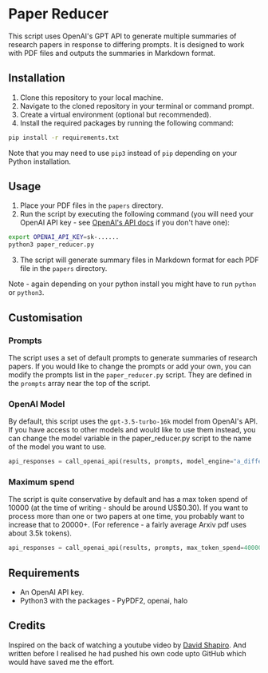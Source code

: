 # Paper Reducer

This script uses OpenAI's GPT API to generate multiple summaries of research papers in response to differing prompts. It is designed to work with PDF files and outputs the summaries in Markdown format.

## Installation

1. Clone this repository to your local machine.
2. Navigate to the cloned repository in your terminal or command prompt.
3. Create a virtual environment (optional but recommended).
4. Install the required packages by running the following command:
```sh
pip install -r requirements.txt
```
Note that you may need to use `pip3` instead of `pip` depending on your Python installation.

## Usage

1. Place your PDF files in the `papers` directory.
2. Run the script by executing the following command (you will need your OpenAI API key - see [OpenAI's API docs](https://platform.openai.com/account/api-keys) if you don't have one):
```sh
export OPENAI_API_KEY=sk-......
python3 paper_reducer.py
```
3. The script will generate summary files in Markdown format for each PDF file in the `papers` directory.

Note - again depending on your python install you might have to run `python` or `python3`.

## Customisation
### Prompts
The script uses a set of default prompts to generate summaries of research papers. If you would like to change the prompts or add your own, you can modify the prompts list in the `paper_reducer.py` script. They are defined in the `prompts` array near the top of the script.

### OpenAI Model
By default, this script uses the `gpt-3.5-turbo-16k` model from OpenAI's API. If you have access to other models and would like to use them instead, you can change the model variable in the paper_reducer.py script to the name of the model you want to use.
```python
api_responses = call_openai_api(results, prompts, model_engine="a_different_openai_model")
```

### Maximum spend
The script is quite conservative by default and has a max token spend of 10000 (at the time of writing - should be around US$0.30).  If you want to process more than one or two papers at one time, you probably want to increase that to 20000+.  (For reference - a fairly average Arxiv pdf uses about 3.5k tokens).
```python
api_responses = call_openai_api(results, prompts, max_token_spend=40000)
```
## Requirements

* An OpenAI API key.
* Python3 with the packages - PyPDF2, openai, halo

## Credits

Inspired on the back of watching a youtube video by [David Shapiro](https://www.youtube.com/@DavidShapiroAutomator).  And written before I realised he had pushed his own code upto GitHub which would have saved me the effort.
